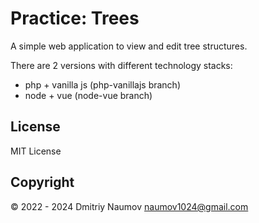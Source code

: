 # Practice: Trees

A simple web application to view and edit tree structures.

There are 2 versions with different technology stacks:

- php + vanilla js (php-vanillajs branch)
- node + vue (node-vue branch)

## License

MIT License

## Copyright

&copy; 2022 - 2024 Dmitriy Naumov naumov1024@gmail.com  

